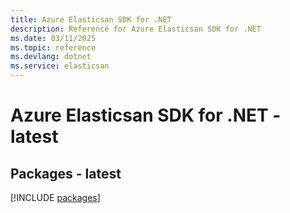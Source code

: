 ```yaml
---
title: Azure Elasticsan SDK for .NET
description: Reference for Azure Elasticsan SDK for .NET
ms.date: 03/11/2025
ms.topic: reference
ms.devlang: dotnet
ms.service: elasticsan
---
```

# Azure Elasticsan SDK for .NET - latest
## Packages - latest
[!INCLUDE [packages](elasticsan-index.md)]